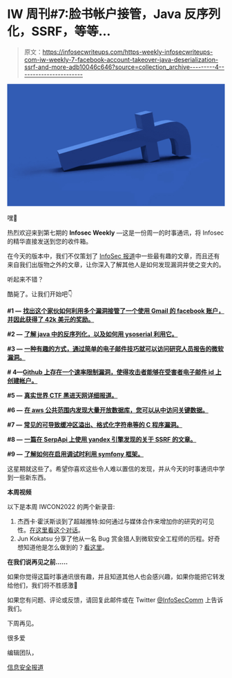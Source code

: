 # IW 周刊#7:脸书帐户接管，Java 反序列化，SSRF，等等…

> 原文：<https://infosecwriteups.com/https-weekly-infosecwriteups-com-iw-weekly-7-facebook-account-takeover-java-deserialization-ssrf-and-more-adb10046c646?source=collection_archive---------4----------------------->

![](img/c5d953080c2b73d81fdc4c544977d0d3.png)

嘿👋

热烈欢迎来到第七期的 **Infosec Weekly** —这是一份周一的时事通讯，将 Infosec 的精华直接发送到您的收件箱。

在今天的版本中，我们不仅策划了 [InfoSec 报道](https://infosecwriteups.com/)中一些最有趣的文章，而且还有来自我们出版物之外的文章，让你深入了解其他人是如何发现漏洞并使之变大的。

听起来不错？

酷毙了。让我们开始吧👇

**#1 —** [**找出这个家伙如何利用多个漏洞接管了一个使用 Gmail 的 facebook 账户，并因此获得了 42k 美元的奖励。**](https://ysamm.com/?p=763)

**#2 —** [**了解 java 中的反序列化，以及如何用 ysoserial 利用它。**](/the-story-of-a-rce-on-a-java-web-application-2e400cddcd1e)

**#3 —** [**一种有趣的方式，通过简单的电子邮件技巧就可以访问研究人员报告的微软漏洞。**](/how-i-could-have-read-your-confidential-bug-reports-by-simple-mail-cfd2e4f8e25c)

**# 4—**[**Github 上存在一个速率限制漏洞，使得攻击者能够在受害者电子邮件 id 上创建帐户。**](/how-i-was-able-to-takeover-accounts-in-websites-deal-with-github-as-a-sso-provider-294290358e0c)

**#5 —** [**真实世界 CTF 黑进天网详细报道。**](/hack-into-skynet-real-world-ctf-2022-walkthrough-eb0e3908d9a7)

**#6 —** [**在 aws 公共范围内发现大量开放数据库，您可以从中访问关键数据。**](/how-i-discovered-thousands-of-open-databases-on-aws-764729aa7f32)

**#7 —** [**常见的可导致缓冲区溢出、格式化字符串等的 C 程序漏洞。**](/common-c-vulnerabilities-b84777e071b9)

**#8 —** [**一篇在 SerpApi 上使用 yandex 引擎发现的关于 SSRF 的文章。**](/i-have-1-chance-to-hack-this-company-1044879f41a9)

**#9 —** [**了解如何在启用调试时利用 symfony 框架。**](/how-i-was-able-to-find-multiple-vulnerabilities-of-a-symfony-web-framework-web-application-2b82cd5de144)

这星期就这些了。希望你喜欢这些令人难以置信的发现，并从今天的时事通讯中学到一些新东西。

**本周视频**

以下是本周 IWCON2022 的两个新录音:

1.  杰西卡·霍沃斯谈到了超越推特:如何通过与媒体合作来增加你的研究的可见性。[在这里看这个对话](https://youtu.be/bbXJ9EMy2EE)。
2.  Jun Kokatsu 分享了他从一名 Bug 赏金猎人到微软安全工程师的历程。好奇想知道他是怎么做到的？[看这里](https://youtu.be/L46yu6HYdbk)。

**在我们说再见之前……**

如果你觉得这篇时事通讯很有趣，并且知道其他人也会感兴趣，如果你能把它转发给他们，我们将不胜感激📨

如果您有问题、评论或反馈，请回复此邮件或在 Twitter [@InfoSecComm](https://twitter.com/InfoSecComm) 上告诉我们。

下周再见。

很多爱

编辑团队，

[信息安全报道](https://infosecwriteups.com/)